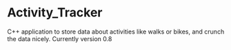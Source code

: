 # Activity_Tracker

C++ application to store data about activities like walks or bikes, and crunch the data nicely. Currently version 0.8
